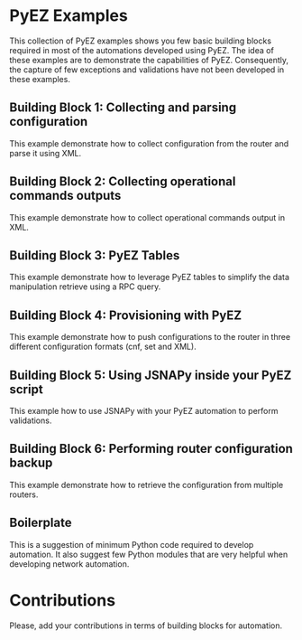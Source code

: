 # PyEZ Examples

This collection of PyEZ examples shows you few basic building blocks required in most of the automations developed using PyEZ. The idea of these examples are to demonstrate the capabilities of PyEZ. Consequently, the capture of few exceptions and validations have not been developed in these examples.

## Building Block 1: Collecting and parsing configuration

This example demonstrate how to collect configuration from the router and parse it using XML.

## Building Block 2: Collecting operational commands outputs

This example demonstrate how to collect operational commands output in XML.

## Building Block 3: PyEZ Tables

This example demonstrate how to leverage PyEZ tables to simplify the data manipulation retrieve using a RPC query.

## Building Block 4: Provisioning with PyEZ

This example demonstrate how to push configurations to the router in three different configuration formats (cnf, set and XML).

## Building Block 5: Using JSNAPy inside your PyEZ script

This example how to use JSNAPy with your PyEZ automation to perform validations.

## Building Block 6: Performing router configuration backup

This example demonstrate how to retrieve the configuration from multiple routers.

## Boilerplate

This is a suggestion of minimum Python code required to develop automation. It also suggest few Python modules that are very helpful when developing network automation.


# Contributions

Please, add your contributions in terms of building blocks for automation.
